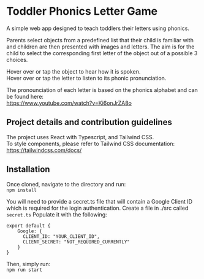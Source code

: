 # Toddler Phonics Letter Game
A simple web app designed to teach toddlers their letters using phonics.  

Parents select objects from a predefined list that their child is familiar with and children are then presented with images and letters. The aim is for the child to select the corresponding first letter of the object out of a possible 3 choices.  

Hover over or tap the object to hear how it is spoken.  
Hover over or tap the letter to listen to its phonic pronunciation.  

The pronounciation of each letter is based on the phonics alphabet and can be found here:  
https://www.youtube.com/watch?v=Ki6onJrZA8o

## Project details and contribution guidelines
The project uses React with Typescript, and Tailwind CSS.  
To style components, please refer to Tailwind CSS documentation:  
https://tailwindcss.com/docs/

## Installation

Once cloned, navigate to the directory and run:  
`npm install`

You will need to provide a secret.ts file that will contain a Google Client ID which is required for the login authentication.
Create a file in ./src called `secret.ts`
Populate it with the following:
```
export default {
    Google: {      
      CLIENT_ID: "YOUR_CLIENT_ID",
      CLIENT_SECRET: "NOT_REQUIRED_CURRENTLY"
    }
}
```

Then, simply run:  
`npm run start`

